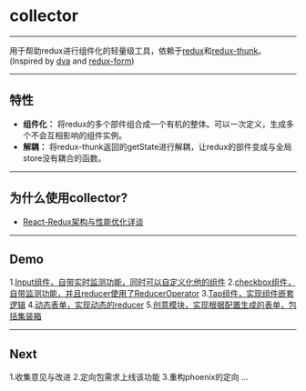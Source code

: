# collector
---

用于帮助redux进行组件化的轻量级工具，依赖于[redux](https://github.com/reactjs/redux)和[redux-thunk](https://github.com/gaearon/redux-thunk)。(Inspired by [dva](https://github.com/dvajs/dva) and  [redux-form](https://github.com/erikras/redux-form))

----------

## 特性
 - **组件化：** 将redux的多个部件组合成一个有机的整体。可以一次定义，生成多个不会互相影响的组件实例。
 - **解耦：** 将redux-thunk返回的getState进行解耦，让redux的部件变成与全局store没有耦合的函数。
 
----------

## 为什么使用collector?

- [React-Redux架构与性能优化详谈](http://km.oa.com/group/29108/articles/show/317042)

----------

## Demo

1.[Input组件，自带实时监测功能，同时可以自定义化他的组件](https://codesandbox.io/s/github/JanzenZhangChen/collector/tree/master/CollectorDemo)
2.[checkbox组件，自带监测功能，并且reducer使用了ReducerOperator](https://codesandbox.io/s/github/JanzenZhangChen/collector/tree/master/CollectorOperatorDemo)
3.[Tap组件，实现组件嵌套逻辑](https://codesandbox.io/s/github/JanzenZhangChen/collector/tree/master/CollectorWrapDemo)
4.[动态表单，实现动态的reducer](https://codesandbox.io/s/github/JanzenZhangChen/collector/tree/master/CollectorDynamicDemo)
5.[创意模块，实现根据配置生成的表单，包括集装箱](https://github.com/JanzenZhangChen/collector/tree/master/CollectorCreativesDemo/src)

----------

## Next

1.收集意见与改进
2.定向包需求上线该功能
3.重构phoenix的定向
...